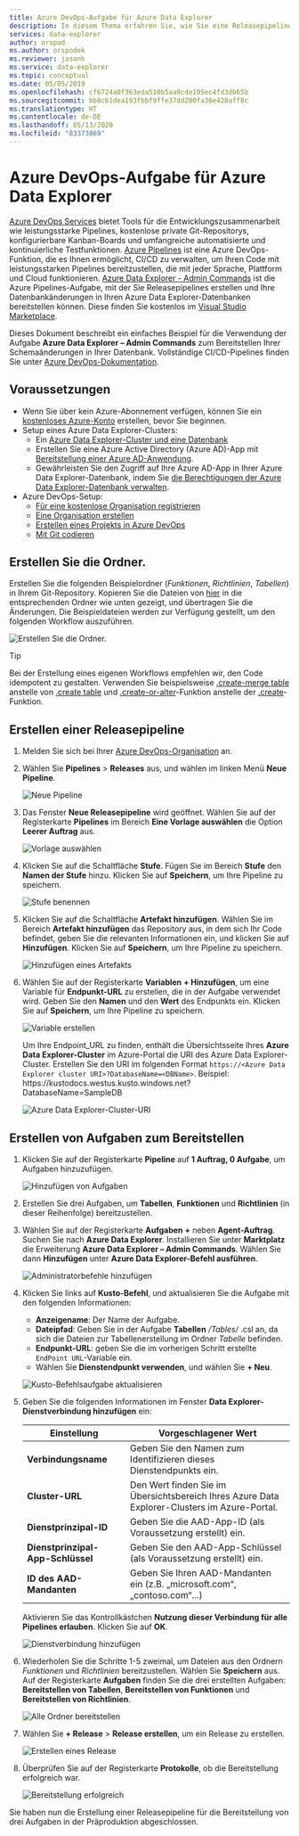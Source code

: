 ```yaml
---
title: Azure DevOps-Aufgabe für Azure Data Explorer
description: In diesem Thema erfahren Sie, wie Sie eine Releasepipeline erstellen und bereitstellen.
services: data-explorer
author: orspod
ms.author: orspodek
ms.reviewer: jasonh
ms.service: data-explorer
ms.topic: conceptual
ms.date: 05/05/2019
ms.openlocfilehash: cf6724a0f363eda510b5aa9cde195ec4fd3db65b
ms.sourcegitcommit: bb8c61dea193fbbf9ffe37dd200fa36e428aff8c
ms.translationtype: HT
ms.contentlocale: de-DE
ms.lasthandoff: 05/13/2020
ms.locfileid: "83373869"
---
```

# <a name="azure-devops-task-for-azure-data-explorer"></a>Azure DevOps-Aufgabe für Azure Data Explorer

[Azure DevOps Services](https://azure.microsoft.com/services/devops/) bietet Tools für die Entwicklungszusammenarbeit wie leistungsstarke Pipelines, kostenlose private Git-Repositorys, konfigurierbare Kanban-Boards und umfangreiche automatisierte und kontinuierliche Testfunktionen. [Azure Pipelines](https://azure.microsoft.com/services/devops/pipelines/) ist eine Azure DevOps-Funktion, die es Ihnen ermöglicht, CI/CD zu verwalten, um Ihren Code mit leistungsstarken Pipelines bereitzustellen, die mit jeder Sprache, Plattform und Cloud funktionieren.
[Azure Data Explorer - Admin Commands](https://marketplace.visualstudio.com/items?itemName=Azure-Kusto.PublishToADX) ist die Azure Pipelines-Aufgabe, mit der Sie Releasepipelines erstellen und Ihre Datenbankänderungen in Ihren Azure Data Explorer-Datenbanken bereitstellen können. Diese finden Sie kostenlos im [Visual Studio Marketplace](https://marketplace.visualstudio.com/).

Dieses Dokument beschreibt ein einfaches Beispiel für die Verwendung der Aufgabe **Azure Data Explorer – Admin Commands** zum Bereitstellen Ihrer Schemaänderungen in Ihrer Datenbank. Vollständige CI/CD-Pipelines finden Sie unter [Azure DevOps-Dokumentation](/azure/devops/user-guide/what-is-azure-devops?view=azure-devops#vsts).

## <a name="prerequisites"></a>Voraussetzungen

* Wenn Sie über kein Azure-Abonnement verfügen, können Sie ein [kostenloses Azure-Konto](https://azure.microsoft.com/free/) erstellen, bevor Sie beginnen.
* Setup eines Azure Data Explorer-Clusters:
    * Ein [Azure Data Explorer-Cluster und eine Datenbank](create-cluster-database-portal.md)
    * Erstellen Sie eine Azure Active Directory (Azure AD)-App mit [Bereitstellung einer Azure AD-Anwendung](kusto/management/access-control/how-to-provision-aad-app.md).
    * Gewährleisten Sie den Zugriff auf Ihre Azure AD-App in Ihrer Azure Data Explorer-Datenbank, indem Sie [die Berechtigungen der Azure Data Explorer-Datenbank verwalten](manage-database-permissions.md).
* Azure DevOps-Setup:
    * [Für eine kostenlose Organisation registrieren](/azure/devops/user-guide/sign-up-invite-teammates?view=azure-devops)
    * [Eine Organisation erstellen](/azure/devops/organizations/accounts/create-organization?view=azure-devops)
    * [Erstellen eines Projekts in Azure DevOps](/azure/devops/organizations/projects/create-project?view=azure-devops)
    * [Mit Git codieren](/azure/devops/user-guide/code-with-git?view=azure-devops)

## <a name="create-folders"></a>Erstellen Sie die Ordner.

Erstellen Sie die folgenden Beispielordner (*Funktionen*, *Richtlinien*, *Tabellen*) in Ihrem Git-Repository. Kopieren Sie die Dateien von [hier](https://github.com/Azure/azure-kusto-docs-samples/tree/master/DevOps_release_pipeline) in die entsprechenden Ordner wie unten gezeigt, und übertragen Sie die Änderungen. Die Beispieldateien werden zur Verfügung gestellt, um den folgenden Workflow auszuführen.

![Erstellen Sie die Ordner.](media/devops/create-folders.png)

> [!TIP]
> Bei der Erstellung eines eigenen Workflows empfehlen wir, den Code idempotent zu gestalten. Verwenden Sie beispielsweise [.create-merge table](kusto/management/create-table-command.md#create-merge-table) anstelle von [.create table](kusto/management/create-table-command.md) und [.create-or-alter](kusto/management/create-alter-function.md)-Funktion anstelle der [.create](kusto/management/create-function.md)-Funktion.

## <a name="create-a-release-pipeline"></a>Erstellen einer Releasepipeline

1. Melden Sie sich bei Ihrer [Azure DevOps-Organisation](https://dev.azure.com/) an.
1. Wählen Sie **Pipelines** > **Releases** aus, und wählen im linken Menü **Neue Pipeline**.

    ![Neue Pipeline](media/devops/new-pipeline.png)

1. Das Fenster **Neue Releasepipeline** wird geöffnet. Wählen Sie auf der Registerkarte **Pipelines** im Bereich **Eine Vorlage auswählen** die Option **Leerer Auftrag** aus.

     ![Vorlage auswählen](media/devops/select-template.png)

1. Klicken Sie auf die Schaltfläche **Stufe**. Fügen Sie im Bereich **Stufe** den **Namen der Stufe** hinzu. Klicken Sie auf **Speichern**, um Ihre Pipeline zu speichern.

    ![Stufe benennen](media/devops/stage-name.png)

1. Klicken Sie auf die Schaltfläche **Artefakt hinzufügen**. Wählen Sie im Bereich **Artefakt hinzufügen** das Repository aus, in dem sich Ihr Code befindet, geben Sie die relevanten Informationen ein, und klicken Sie auf **Hinzufügen**. Klicken Sie auf **Speichern**, um Ihre Pipeline zu speichern.

    ![Hinzufügen eines Artefakts](media/devops/add-artifact.png)

1. Wählen Sie auf der Registerkarte **Variablen** **+ Hinzufügen**, um eine Variable für **Endpunkt-URL** zu erstellen, die in der Aufgabe verwendet wird. Geben Sie den **Namen** und den **Wert** des Endpunkts ein. Klicken Sie auf **Speichern**, um Ihre Pipeline zu speichern. 

    ![Variable erstellen](media/devops/create-variable.png)

    Um Ihre Endpoint_URL zu finden, enthält die Übersichtsseite Ihres **Azure Data Explorer-Cluster** im Azure-Portal die URI des Azure Data Explorer-Cluster. Erstellen Sie den URI im folgenden Format `https://<Azure Data Explorer cluster URI>?DatabaseName=<DBName>`.  Beispiel: https:\//kustodocs.westus.kusto.windows.net?DatabaseName=SampleDB

    ![Azure Data Explorer-Cluster-URI](media/devops/adx-cluster-uri.png)

## <a name="create-tasks-to-deploy"></a>Erstellen von Aufgaben zum Bereitstellen

1. Klicken Sie auf der Registerkarte **Pipeline** auf **1 Auftrag, 0 Aufgabe**, um Aufgaben hinzuzufügen. 

    ![Hinzufügen von Aufgaben](media/devops/add-task.png)

1. Erstellen Sie drei Aufgaben, um **Tabellen**, **Funktionen** und **Richtlinien** (in dieser Reihenfolge) bereitzustellen. 

1. Wählen Sie auf der Registerkarte **Aufgaben** **+** neben **Agent-Auftrag**. Suchen Sie nach **Azure Data Explorer**. Installieren Sie unter **Marktplatz** die Erweiterung **Azure Data Explorer – Admin Commands**. Wählen Sie dann **Hinzufügen** unter **Azure Data Explorer-Befehl ausführen**.

     ![Administratorbefehle hinzufügen](media/devops/add-admin-commands.png)

1. Klicken Sie links auf **Kusto-Befehl**, und aktualisieren Sie die Aufgabe mit den folgenden Informationen:
    * **Anzeigename**: Der Name der Aufgabe.
    * **Dateipfad**: Geben Sie in der Aufgabe **Tabellen** */Tables/* .csl an, da sich die Dateien zur Tabellenerstellung im Ordner *Tabelle* befinden.
    * **Endpunkt-URL**: geben Sie die im vorherigen Schritt erstellte `EndPoint URL`-Variable ein.
    * Wählen Sie **Dienstendpunkt verwenden**, und wählen Sie **+ Neu**.

    ![Kusto-Befehlsaufgabe aktualisieren](media/devops/kusto-command-task.png)

1. Geben Sie die folgenden Informationen im Fenster **Data Explorer-Dienstverbindung hinzufügen** ein:

    |Einstellung  |Vorgeschlagener Wert  |
    |---------|---------|
    |**Verbindungsname**     |    Geben Sie den Namen zum Identifizieren dieses Dienstendpunkts ein.     |
    |**Cluster-URL**    |    Den Wert finden Sie im Übersichtsbereich Ihres Azure Data Explorer-Clusters im Azure-Portal. | 
    |**Dienstprinzipal-ID**    |    Geben Sie die AAD-App-ID (als Voraussetzung erstellt) ein.     |
    |**Dienstprinzipal-App-Schlüssel**     |    Geben Sie den AAD-App-Schlüssel (als Voraussetzung erstellt) ein.    |
    |**ID des AAD-Mandanten**    |      Geben Sie Ihren AAD-Mandanten ein (z.B. „microsoft.com“, „contoso.com“...)    |

    Aktivieren Sie das Kontrollkästchen **Nutzung dieser Verbindung für alle Pipelines erlauben**. Klicken Sie auf **OK**.

    ![Dienstverbindung hinzufügen](media/devops/add-service-connection.png)

1. Wiederholen Sie die Schritte 1-5 zweimal, um Dateien aus den Ordnern *Funktionen* und *Richtlinien* bereitzustellen. Wählen Sie **Speichern** aus. Auf der Registerkarte **Aufgaben** finden Sie die drei erstellten Aufgaben: **Bereitstellen von Tabellen**, **Bereitstellen von Funktionen** und **Bereitstellen von Richtlinien**.

    ![Alle Ordner bereitstellen](media/devops/deploy-all-folders.png)

1. Wählen Sie **+ Release** > **Release erstellen**, um ein Release zu erstellen.

    ![Erstellen eines Release](media/devops/create-release.png)

1. Überprüfen Sie auf der Registerkarte **Protokolle**, ob die Bereitstellung erfolgreich war.

    ![Bereitstellung erfolgreich](media/devops/deployment-successful.png)

Sie haben nun die Erstellung einer Releasepipeline für die Bereitstellung von drei Aufgaben in der Präproduktion abgeschlossen.
